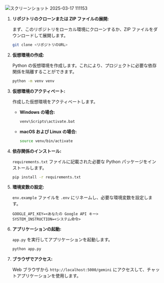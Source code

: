 ![スクリーンショット 2025-03-17 111153](https://github.com/user-attachments/assets/40be2f76-a085-405b-b6d4-02bd7711f137)
1. **リポジトリのクローンまたは ZIP ファイルの展開:**

   まず、このリポジトリをローカル環境にクローンするか、ZIP ファイルをダウンロードして展開します。

   ```bash
   git clone <リポジトリのURL>
   ```

2. **仮想環境の作成:**

   Python の仮想環境を作成します。これにより、プロジェクトに必要な依存関係を隔離することができます。

   ```bash
   python -m venv venv
   ```

3. **仮想環境のアクティベート:**

   作成した仮想環境をアクティベートします。

   *   **Windows の場合:**

        ```bash
        venv\Scripts\activate.bat
        ```

   *   **macOS および Linux の場合:**

        ```bash
        source venv/bin/activate
        ```

4. **依存関係のインストール:**

   `requirements.txt` ファイルに記載された必要な Python パッケージをインストールします。

   ```bash
   pip install -r requirements.txt
   ```

5. **環境変数の設定:**

   `env.example` ファイルを `.env` にリネームし、必要な環境変数を設定します。

   ```
   GOOGLE_API_KEY=<あなたの Google API キー>
   SYSTEM_INSTRUCTION=<システム命令>
   ```

6. **アプリケーションの起動:**

   `app.py` を実行してアプリケーションを起動します。

   ```bash
   python app.py
   ```

7. **ブラウザでアクセス:**

   Web ブラウザから `http://localhost:5000/gemini` にアクセスして、チャットアプリケーションを使用します。
